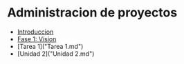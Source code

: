 # Administracion de proyectos

- [Introduccion](introduccion.md)
- [Fase 1: Vision](primer_entregable.md)
- [Tarea 1]("Tarea 1.md")
- [Unidad 2]("Unidad 2.md")
